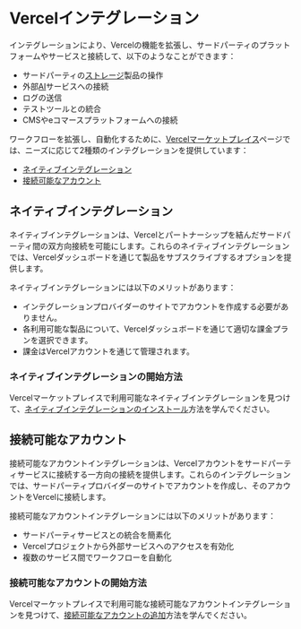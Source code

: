 # Vercelインテグレーション

インテグレーションにより、Vercelの機能を拡張し、サードパーティのプラットフォームやサービスと接続して、以下のようなことができます：

*   サードパーティの[ストレージ](/docs/storage)製品の操作
*   外部[AI](/docs/ai)サービスへの接続
*   ログの送信
*   テストツールとの統合
*   CMSやeコマースプラットフォームへの接続

ワークフローを拡張し、自動化するために、[Vercelマーケットプレイス](https://vercel.com/marketplace)ページでは、ニーズに応じて2種類のインテグレーションを提供しています：

*   [ネイティブインテグレーション](#ネイティブインテグレーション)
*   [接続可能なアカウント](#接続可能なアカウント)

## ネイティブインテグレーション

ネイティブインテグレーションは、Vercelとパートナーシップを結んだサードパーティ間の双方向接続を可能にします。これらのネイティブインテグレーションでは、Vercelダッシュボードを通じて製品をサブスクライブするオプションを提供します。

ネイティブインテグレーションには以下のメリットがあります：

*   インテグレーションプロバイダーのサイトでアカウントを作成する必要がありません。
*   各利用可能な製品について、Vercelダッシュボードを通じて適切な課金プランを選択できます。
*   課金はVercelアカウントを通じて管理されます。

### ネイティブインテグレーションの開始方法

Vercelマーケットプレイスで利用可能なネイティブインテグレーションを見つけて、[ネイティブインテグレーションのインストール](/docs/integrations/install-an-integration/product-integration)方法を学んでください。

## 接続可能なアカウント

接続可能なアカウントインテグレーションは、Vercelアカウントをサードパーティサービスに接続する一方向の接続を提供します。これらのインテグレーションでは、サードパーティプロバイダーのサイトでアカウントを作成し、そのアカウントをVercelに接続します。

接続可能なアカウントインテグレーションには以下のメリットがあります：

*   サードパーティサービスとの統合を簡素化
*   Vercelプロジェクトから外部サービスへのアクセスを有効化
*   複数のサービス間でワークフローを自動化

### 接続可能なアカウントの開始方法

Vercelマーケットプレイスで利用可能な接続可能なアカウントインテグレーションを見つけて、[接続可能なアカウントの追加](/docs/integrations/install-an-integration/add-a-connectable-account)方法を学んでください。

